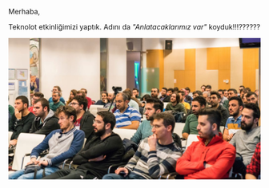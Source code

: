 Merhaba,

Teknolot etkinliğimizi yaptık. Adını da _"Anlatacaklarımız var"_ koyduk!!!??????



![d1.jpg](d1.jpg)